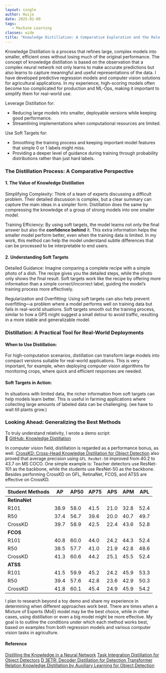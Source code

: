 ```yaml
---
layout: single
author: Huijo
date: 2025-02-09
tags:
   - Machine Learning
classes: wide
title: "Knowledge Distillation: A Comparative Exploration and the Role of Soft Targets"
---
```


Knowledge Distillation is a process that refines large, complex models into smaller, efficient ones without losing much of the original performance. The concept of knowledge distillation is based on the observation that a complex neural network not only learns to make accurate predictions but also learns to capture meaningful and useful representations of the data. I have developed predictive regression models and computer vision solutions for agricultural applications. In my experience, high-scoring models often become too complicated for production and ML-Ops, making it important to simplify them for real-world use.

Leverage Distillation for:
- Reducing large models into smaller, deployable versions while keeping good performance.
- Streamlining implementations when computational resources are limited.

Use Soft Targets for:
- Smoothing the training process and keeping important model features that simple 0 or 1 labels might miss.
- Providing a deeper level of guidance during training through probability distributions rather than just hard labels.

### The Distillation Process: A Comparative Perspective

#### 1. The Value of Knowledge Distillation

Simplifying Complexity:
Think of a team of experts discussing a difficult problem. Their detailed discussion is complex, but a clear summary can capture the main ideas in a simpler form. Distillation does the same by compressing the knowledge of a group of strong models into one smaller model.

Training Efficiency:
By using soft targets, the model learns not only the final answer but also the **confidence behind** it. This extra information helps the smaller model perform better, even when the training data is limited. In my work, this method can help the model understand subtle differences that can be processed to be interpretable to end users.

#### 2. Understanding Soft Targets

Detailed Guidance:
Imagine comparing a complete recipe with a simple photo of a dish. The recipe gives you the detailed steps, while the photo only shows the final result. Soft targets work like the recipe by offering more information than a simple correct/incorrect label, guiding the model’s training process more effectively.

Regularization and Overfitting:
Using soft targets can also help prevent overfitting—a problem where a model performs well on training data but fails in real-world situations. Soft targets smooth out the training process, similar to how a GPS might suggest a small detour to avoid traffic, resulting in a more stable and generalizable model.

### Distillation: A Practical Tool for Real-World Deployments

#### When to Use Distillation:
For high-computation scenarios, distillation can transform large models into compact versions suitable for real-world applications. This is very important, for example, when deploying computer vision algorithms for monitoring crops, where quick and efficient responses are needed.

#### Soft Targets in Action:
In situations with limited data, the richer information from soft targets can help models learn better. This is useful in farming applications where collecting large amounts of labeled data can be challenging. (we have to wait till plants grow.)

### Looking Ahead: Generalizing the Best Methods

To truly understand relativity, I wrote a demo script:  
🔗 [GitHub: Knowledge Distillation](https://github.com/ccomkhj/ScienceNote/blob/main/ml_knowledge_distillation.ipynb)

In computer vision field, distillation is regarded as a performance bonus, as well.
[CrossKD: Cross-Head Knowledge Distillation for Object Detection](https://cvpr.thecvf.com/virtual/2024/poster/31390) also proved that average precision using `GFL ResNet-50` improved from 40.2 to 43.7 on MS COCO. 
One simple example is: Teacher detectors use ResNet-101 as the backbone, while the students use ResNet-50 as the backbone.
Besides performing CrossKD on GFL, RetinaNet, FCOS, and ATSS are effective on CrossKD.

| Student Methods | AP   | AP50 | AP75 | APS  | APM  | APL  |
|-----------------|------|------|------|------|------|------|
| **RetinaNet** |      |      |      |      |      |      |
| R101           | 38.9 | 58.0 | 41.5 | 21.0 | 32.8 | 52.4 |
| R50            | 37.4 | 56.7 | 39.6 | 20.0 | 40.7 | 49.7 |
| CrossKD        | 39.7 | 58.9 | 42.5 | 22.4 | 43.6 | 52.8 |
| **FCOS**      |      |      |      |      |      |      |
| R101           | 40.8 | 60.0 | 44.0 | 24.2 | 44.3 | 52.4 |
| R50            | 38.5 | 57.7 | 41.0 | 21.9 | 42.8 | 48.6 |
| CrossKD        | 41.3 | 60.6 | 44.2 | 25.1 | 45.5 | 52.4 |
| **ATSS**      |      |      |      |      |      |      |
| R101           | 41.5 | 59.9 | 45.2 | 24.2 | 45.9 | 53.3 |
| R50            | 39.4 | 57.6 | 42.8 | 23.6 | 42.9 | 50.3 |
| CrossKD        | 41.8 | 60.1 | 45.4 | 24.9 | 45.9 | 54.2 |


I plan to research beyond a toy demo and share my experience in determining when different approaches work best. There are times when a Mixture of Experts (MoE) model may be the best choice, while in other cases, using distillation or even a big model might be more effective. My goal is to outline the conditions under which each method works best, based on examples from both regression models and various computer vision tasks in agriculture. 


#### Reference
[Distilling the Knowledge in a Neural Network](https://arxiv.org/abs/1503.02531)
[Task Integration Distillation for Object Detectors](https://www.semanticscholar.org/paper/Task-Integration-Distillation-for-Object-Detectors-Su-Jian/8044925f55263df7de1db0c3cab15f4df487bdb7)
[D
3ETR: Decoder Distillation for Detection Transformer](https://arxiv.org/pdf/2211.09768)
[Relation Knowledge Distillation by Auxiliary Learning for Object Detection](https://www.semanticscholar.org/paper/Relation-Knowledge-Distillation-by-Auxiliary-for-Wang-Jia/088a2413c8ac62952b1bee6a7caaa4e1a9288b0d)